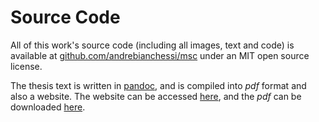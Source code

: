# Source Code
All of this work's source code (including all images, text and code)
is available at [github.com/andrebianchessi/msc](https://github.com/andrebianchessi/msc)
under an MIT open source license.

The thesis text is written in [pandoc](https://pandoc.org/), and is compiled
into *pdf* format and also a website.
The website can be accessed [here](https://andre.how/),
and the *pdf* can be downloaded [here](https://andre.how/thesis.pdf).
